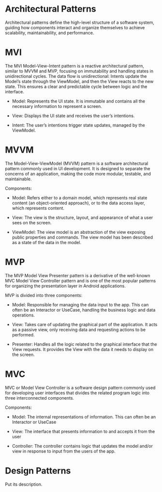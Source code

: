 # Architectural Patterns

Architectural patterns define the high-level structure of a software system, guiding how components interact and organize themselves to achieve scalability, maintainability, and performance.

# MVI

The MVI Model-View-Intent pattern is a reactive architectural pattern, similar to MVVM and MVP, focusing on immutability and handling states in unidirectional cycles. The data flow is unidirectional: Intents update the Model’s state through the ViewModel, and then the View reacts to the new state. This ensures a clear and predictable cycle between logic and the interface.

- Model: Represents the UI state. It is immutable and contains all the necessary information to represent a screen.

- View: Displays the UI state and receives the user’s intentions.

- Intent: The user’s intentions trigger state updates, managed by the ViewModel.

# MVVM

The Model-View-ViewModel (MVVM) pattern is a software architectural pattern commonly used in UI development. It is designed to separate the concerns of an application, making the code more modular, testable, and maintainable.

Components:

- Model: Refers either to a domain model, which represents real state content (an object-oriented approach), or to the data access layer, which represents content.

- View: The view is the structure, layout, and appearance of what a user sees on the screen.

- ViewModel: The view model is an abstraction of the view exposing public properties and commands. The view model has been described as a state of the data in the model.

# MVP

The MVP Model View Presenter pattern is a derivative of the well-known MVC Model View Controller pattern and is one of the most popular patterns for organizing the presentation layer in Android applications.

MVP is divided into three components:

- Model: Responsible for managing the data input to the app. This can often be an Interactor or UseCase, handling the business logic and data operations.

- View: Takes care of updating the graphical part of the application. It acts as a passive view, only receiving data and requesting actions to be performed.

- Presenter: Handles all the logic related to the graphical interface that the View requests. It provides the View with the data it needs to display on the screen.

# MVC


MVC or Model View Controller is a software design pattern commonly used for developing user interfaces that divides the related program logic into three interconnected components.

Components:

- Model: The internal representations of information. This can often be an Interactor or UseCase

- View: The interface that presents information to and accepts it from the user

- Controller: The controller contains logic that updates the model and/or view in response to input from the users of the app.

# Design Patterns

Put its description.
